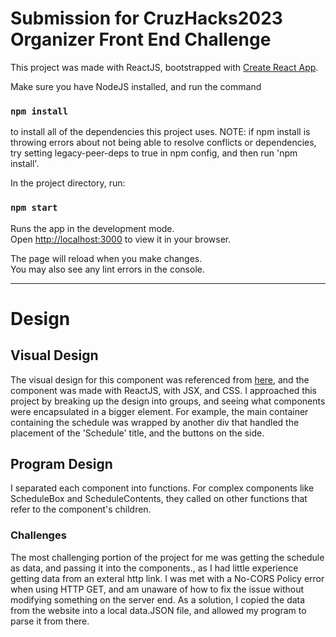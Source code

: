 # Submission for CruzHacks2023 Organizer Front End Challenge

This project was made with ReactJS, bootstrapped with [Create React App](https://github.com/facebook/create-react-app).

Make sure you have NodeJS installed, and run the command

### `npm install`

to install all of the dependencies this project uses.
NOTE: if npm install is throwing errors about not being able to resolve conflicts or dependencies, try setting legacy-peer-deps to true in npm config, and then run 'npm install'.

In the project directory, run:

### `npm start`

Runs the app in the development mode.\
Open [http://localhost:3000](http://localhost:3000) to view it in your browser.

The page will reload when you make changes.\
You may also see any lint errors in the console.

---
# Design

## Visual Design
The visual design for this component was referenced from [here](https://www.figma.com/file/CJf6HOwmk8kFCPr0pUanyf/CruzHacks-Frontend-Challenge-2023?type=design&node-id=0-1&t=0Y7LpcFky8qzwTKS-0), and the component was made with ReactJS, with JSX, and CSS.
I approached this project by breaking up the design into groups, and seeing what components were encapsulated in a bigger element. For example, the main container containing the schedule was wrapped by another div that handled the placement of the 'Schedule' title, and the buttons on the side.

## Program Design
I separated each component into functions. For complex components like ScheduleBox and ScheduleContents, they called on other functions that refer to the component's children.

### Challenges
The most challenging portion of the project for me was getting the schedule as data, and passing it into the components., as I had little experience getting data from an exteral http link. I was met with a No-CORS Policy error when using HTTP GET, and am unaware of how to fix the issue without modifying something on the server end. As a solution, I copied the data from the website into a local data.JSON file, and allowed my program to parse it from there.

